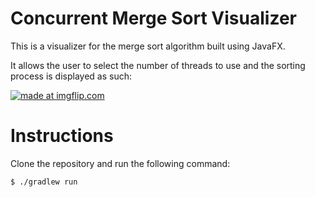 # Concurrent Merge Sort Visualizer
This is a visualizer for the merge sort algorithm built using JavaFX.

It allows the user to select the number of threads to use and the
sorting process is displayed as such:

<a href="https://imgflip.com/gif/3lvpli"><img src="https://i.imgflip.com/3lvpli.gif" title="made at imgflip.com"/></a>

# Instructions
Clone the repository and run the following command:

    $ ./gradlew run
